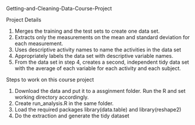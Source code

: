 Getting-and-Cleaning-Data-Course-Project

Project Details

  1.  Merges the training and the test sets to create one data set.
  2.  Extracts only the measurements on the mean and standard deviation for each measurement.
  3.  Uses descriptive activity names to name the activities in the data set
  4.  Appropriately labels the data set with descriptive variable names.
  5.  From the data set in step 4, creates a second, independent tidy data set with the average of each variable for each activity and each subject.

Steps to work on this course project

  1.  Download the data and put it to a assginment folder. Run the R and set working directory accordingly.
  2.  Create run_analysis.R in the same folder.
  3.  Load the required packages library(data.table) and library(reshape2)
  4.  Do the extraction and generate the tidy dataset
